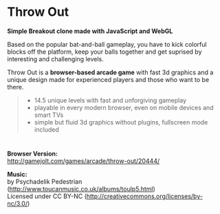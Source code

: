 # Throw Out

**Simple Breakout clone made with JavaScript and WebGL**

Based on the popular bat-and-ball gameplay, you have to kick colorful blocks off the platform, keep your balls together and get suprised by interesting and challenging levels.

Throw Out is a **browser-based arcade game** with fast 3d graphics and a unique design made for experienced players and those who want to be there.

> - 14.5 unique levels with fast and unforgiving gameplay
> - playable in every modern browser, even on mobile devices and smart TVs
> - simple but fluid 3d graphics without plugins, fullscreen mode included

#

**Browser Version:**  
<http://gamejolt.com/games/arcade/throw-out/20444/>

**Music:**  
by Psychadelik Pedestrian (<http://www.toucanmusic.co.uk/albums/toulp5.html>)  
Licensed under CC BY-NC (<http://creativecommons.org/licenses/by-nc/3.0/>)